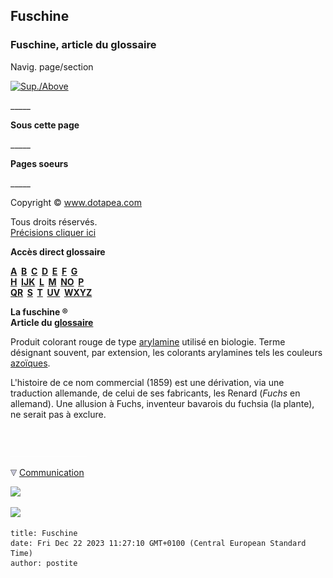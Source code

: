 ## Fuschine
### Fuschine, article du glossaire
 Navig. page/section

[![Sup./Above](_derived/up_cmp_themenoir010_up.gif)](f.html)

\_\_\_\_\_

**Sous cette page**

\_\_\_\_\_

**Pages soeurs**

\_\_\_\_\_

Copyright © www.dotapea.com

Tous droits réservés.  
[Précisions cliquer ici](droitscopie.html)

**Accès direct glossaire**

**[A](a.html)  [B](b.html)  [C](c.html)  [D](d.html)  [E](e.html)  [F](f.html)  [G](g.html)  
[H](h.html)  [IJK](ijk.html)  [L](l.html)  [M](m.html)  [NO](no.html)  [P](p.html)  
[QR](qr.html)  [S](s.html)  [T](t.html)  [UV](uv.html)  [WXYZ](wxyz.html)**

**La fuschine ®  
Article du [glossaire](glossaire.html)**

Produit colorant rouge de type [arylamine](arylamine.html) utilisé en biologie. Terme désignant souvent, par extension, les colorants arylamines tels les couleurs [azoïques](azoiques.html).

L'histoire de ce nom commercial (1859) est une dérivation, via une traduction allemande, de celui de ses fabricants, les Renard (_Fuchs_ en allemand). Une allusion à Fuchs, inventeur bavarois du fuchsia (la plante), ne serait pas à exclure.



 

 ![](images/transparent122x1.gif)

![](images/flechebas.gif) [Communication](http://www.artrealite.com/annonceurs.htm) 

[![](https://cbonvin.fr/sites/regie.artrealite.com/visuels/campagne1.png)](index-2.html#20131014)

![](https://cbonvin.fr/sites/regie.artrealite.com/visuels/campagne2.png)
```
title: Fuschine
date: Fri Dec 22 2023 11:27:10 GMT+0100 (Central European Standard Time)
author: postite
```
